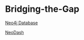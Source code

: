 # Bridging-the-Gap

[Neo4j Database](http://console.neo4j.io)

[NeoDash](https://neodash.graphapp.io/)
